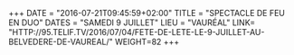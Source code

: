 +++
DATE = "2016-07-21T09:45:59+02:00"
TITLE = "SPECTACLE DE FEU EN DUO"
DATES = "SAMEDI 9 JUILLET"
LIEU = "VAURÉAL"
LINK= "HTTP://95.TELIF.TV/2016/07/04/FETE-DE-LETE-LE-9-JUILLET-AU-BELVEDERE-DE-VAUREAL/"
WEIGHT=82
+++

